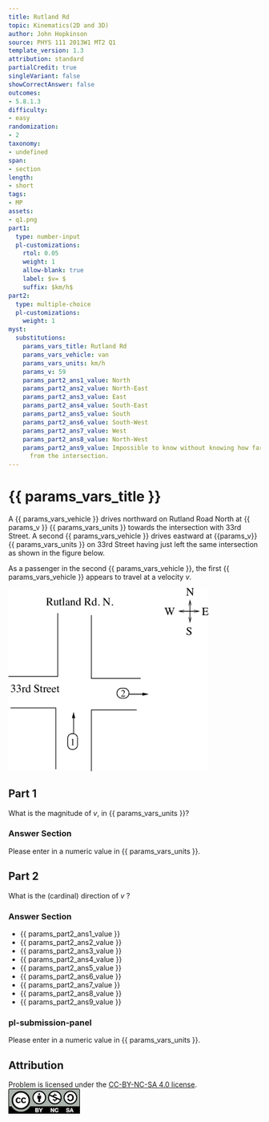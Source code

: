 ```yaml
---
title: Rutland Rd
topic: Kinematics(2D and 3D)
author: John Hopkinson
source: PHYS 111 2013W1 MT2 Q1
template_version: 1.3
attribution: standard
partialCredit: true
singleVariant: false
showCorrectAnswer: false
outcomes:
- 5.8.1.3
difficulty:
- easy
randomization:
- 2
taxonomy:
- undefined
span:
- section
length:
- short
tags:
- MP
assets:
- q1.png
part1:
  type: number-input
  pl-customizations:
    rtol: 0.05
    weight: 1
    allow-blank: true
    label: $v= $
    suffix: $km/h$
part2:
  type: multiple-choice
  pl-customizations:
    weight: 1
myst:
  substitutions:
    params_vars_title: Rutland Rd
    params_vars_vehicle: van
    params_vars_units: km/h
    params_v: 59
    params_part2_ans1_value: North
    params_part2_ans2_value: North-East
    params_part2_ans3_value: East
    params_part2_ans4_value: South-East
    params_part2_ans5_value: South
    params_part2_ans6_value: South-West
    params_part2_ans7_value: West
    params_part2_ans8_value: North-West
    params_part2_ans9_value: Impossible to know without knowing how far each car is
      from the intersection.
---
```

# {{ params_vars_title }}
A {{ params_vars_vehicle }} drives northward on Rutland Road North at {{ params_v }} {{ params_vars_units }} towards the intersection with 33rd Street.
A second {{ params_vars_vehicle }} drives eastward at {{params_v}} {{ params_vars_units }} on 33rd Street having just left the same intersection as shown in the figure below.

As a passenger in the second {{ params_vars_vehicle }}, the first {{ params_vars_vehicle }} appears to travel at a velocity $v$.

<img src="q1.png" width = 400px>

## Part 1

What is the magnitude of $v$, in {{ params_vars_units }}?

### Answer Section

Please enter in a numeric value in {{ params_vars_units }}.

## Part 2

What is the (cardinal) direction of $v$ ?

### Answer Section

- {{ params_part2_ans1_value }}
- {{ params_part2_ans2_value }}
- {{ params_part2_ans3_value }}
- {{ params_part2_ans4_value }}
- {{ params_part2_ans5_value }}
- {{ params_part2_ans6_value }}
- {{ params_part2_ans7_value }}
- {{ params_part2_ans8_value }}
- {{ params_part2_ans9_value }}

### pl-submission-panel

Please enter in a numeric value in {{ params_vars_units }}.

## Attribution

Problem is licensed under the [CC-BY-NC-SA 4.0 license](https://creativecommons.org/licenses/by-nc-sa/4.0/).<br> ![The Creative Commons 4.0 license requiring attribution-BY, non-commercial-NC, and share-alike-SA license.](https://raw.githubusercontent.com/firasm/bits/master/by-nc-sa.png)